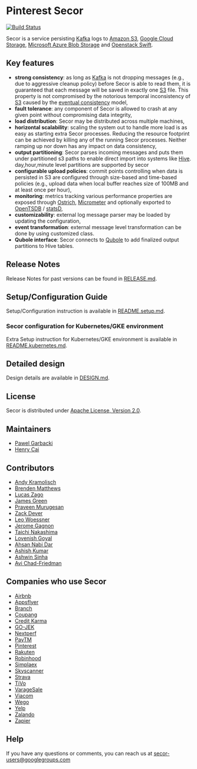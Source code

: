 # Pinterest Secor

[![Build Status](https://travis-ci.com/Wattpad/secor.svg?token=LAxVCu1iuvULW9Kd4zEx&branch=wattpad-ecr)](https://travis-ci.com/Wattpad/secor)

Secor is a service persisting [Kafka] logs to [Amazon S3], [Google Cloud Storage], [Microsoft Azure Blob Storage] and [Openstack Swift].

## Key features ##
  - **strong consistency**: as long as [Kafka] is not dropping messages (e.g., due to aggressive cleanup policy) before Secor is able to read them, it is guaranteed that each message will be saved in exactly one [S3] file. This property is not compromised by the notorious temporal inconsistency of [S3] caused by the [eventual consistency] model,
  - **fault tolerance**: any component of Secor is allowed to crash at any given point without compromising data integrity,
  - **load distribution**: Secor may be distributed across multiple machines,
  - **horizontal scalability**: scaling the system out to handle more load is as easy as starting extra Secor processes. Reducing the resource footprint can be achieved by killing any of the running Secor processes. Neither ramping up nor down has any impact on data consistency,
  - **output partitioning**: Secor parses incoming messages and puts them under partitioned s3 paths to enable direct import into systems like [Hive]. day,hour,minute level partitions are supported by secor
  - **configurable upload policies**: commit points controlling when data is persisted in S3 are configured through size-based and time-based policies (e.g., upload data when local buffer reaches size of 100MB and at least once per hour),
  - **monitoring**: metrics tracking various performance properties are exposed through [Ostrich], [Micrometer] and optionally exported to [OpenTSDB] / [statsD],
  - **customizability**: external log message parser may be loaded by updating the configuration,
  - **event transformation**: external message level transformation can be done by using customized class.
  - **Qubole interface**: Secor connects to [Qubole] to add finalized output partitions to Hive tables.

## Release Notes

Release Notes for past versions can be found in [RELEASE.md](RELEASE.md).

## Setup/Configuration Guide

Setup/Configuration instruction is available in [README.setup.md](README.setup.md).

### Secor configuration for Kubernetes/GKE environment

Extra Setup instruction for Kubernetes/GKE environment is available in [README.kubernetes.md](README.kubernetes.md).

## Detailed design

Design details are available in [DESIGN.md](DESIGN.md).

## License

Secor is distributed under [Apache License, Version 2.0](http://www.apache.org/licenses/LICENSE-2.0.html).

## Maintainers
  * [Pawel Garbacki](https://github.com/pgarbacki)
  * [Henry Cai](https://github.com/HenryCaiHaiying)

## Contributors
  * [Andy Kramolisch](https://github.com/andykram)
  * [Brenden Matthews](https://github.com/brndnmtthws)
  * [Lucas Zago](https://github.com/zago)
  * [James Green](https://github.com/jfgreen)
  * [Praveen Murugesan](https://github.com/lefthandmagic)
  * [Zack Dever](https://github.com/zackdever)
  * [Leo Woessner](https://github.com/estezz)
  * [Jerome Gagnon](https://github.com/jgagnon1)
  * [Taichi Nakashima](https://github.com/tcnksm)
  * [Lovenish Goyal](https://github.com/lovenishgoyal)
  * [Ahsan Nabi Dar](https://github.com/ahsandar)
  * [Ashish Kumar](https://github.com/ashubhumca)
  * [Ashwin Sinha](https://github.com/tygrash)
  * [Avi Chad-Friedman](https://github.com/achad4)


## Companies who use Secor

  * [Airbnb](https://www.airbnb.com)
  * [Appsflyer](https://www.appsflyer.com)
  * [Branch](http://branch.io)
  * [Coupang](https://www.coupang.com)
  * [Credit Karma](https://www.creditkarma.com)
  * [GO-JEK](http://gojekengineering.com/)
  * [Nextperf](http://www.nextperf.com)
  * [PayTM](https://www.paytm.com)
  * [Pinterest](https://www.pinterest.com)
  * [Rakuten](http://techblog.rakuten.co.jp/)
  * [Robinhood](http://www.robinhood.com/)
  * [Simplaex](https://www.simplaex.com/)
  * [Skyscanner](http://www.skyscanner.net)
  * [Strava](https://www.strava.com)
  * [TiVo](https://www.tivo.com)
  * [VarageSale](http://www.varagesale.com)
  * [Viacom](http://www.viacom.com)
  * [Wego](https://www.wego.com)
  * [Yelp](http://www.yelp.com)
  * [Zalando](http://www.zalando.com)
  * [Zapier](https://www.zapier.com)

## Help

If you have any questions or comments, you can reach us at [secor-users@googlegroups.com](https://groups.google.com/forum/#!forum/secor-users)

[Kafka]:http://kafka.apache.org/
[Amazon S3]:http://aws.amazon.com/s3/
[Microsoft Azure Blob Storage]:https://azure.microsoft.com/en-us/services/storage/blobs/
[S3]:http://aws.amazon.com/s3/
[Google Cloud Storage]:https://cloud.google.com/storage/
[eventual consistency]:http://docs.aws.amazon.com/AmazonS3/latest/dev/Introduction.html#ConsistencyMode
[Hive]:http://hive.apache.org/
[Ostrich]: https://github.com/twitter/ostrich
[Micrometer]: https://micrometer.io
[OpenTSDB]: http://opentsdb.net/
[Qubole]: http://www.qubole.com/
[statsD]: https://github.com/etsy/statsd/
[Openstack Swift]: http://swift.openstack.org
[Protocol Buffers]: https://developers.google.com/protocol-buffers/
[Parquet]: https://parquet.apache.org/
